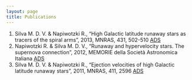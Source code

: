 ```yaml
---
layout: page
title: Publications
---
```


1. Silva M. D. V. & Napiwotzki R., “High Galactic latitude runaway stars as tracers of the spiral arms”, 2013,
MNRAS, 431, 502-510 [ADS](http://adsabs.harvard.edu/abs/2013MNRAS.431..502S)
2. Napiwotzki R. & Silva M. D. V., “Runaway and hypervelocity stars. The supernova connection”, 2012,
MEMORIE della Società Astronomica Italiana [ADS](http://adsabs.harvard.edu/abs/2012MmSAI..83..272N)
3. Silva M. D. V. & Napiwotzki R., “Ejection velocities of high Galactic latitude runaway stars”, 2011, MNRAS, 411,
2596 [ADS](http://adsabs.harvard.edu/abs/2011MNRAS.411.2596S)